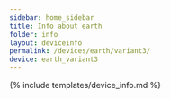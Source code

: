 ```yaml
---
sidebar: home_sidebar
title: Info about earth
folder: info
layout: deviceinfo
permalink: /devices/earth/variant3/
device: earth_variant3
---
```

{% include templates/device_info.md %}
